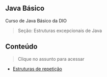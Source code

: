 ## Java Básico

Curso de Java Básico da DIO

> Seção: Estruturas excepcionais de Java

## Conteúdo

> Clique no assunto para acessar

- [Estruturas de repetição](src/edu/gabriel/estruturasExcepcionais)
